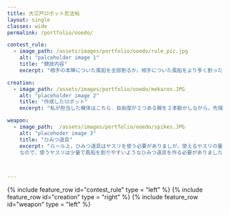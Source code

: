 ```yaml
---
title: 大江戸ロボット忍法帖
layout: single
classes: wide
permalink: /portfolio/ooedo/

contest_rule:
  - image_path: /assets/images/portfolio/ooedo/rule_pic.jpg
    alt: "palceholder image 1"
    title: "競技内容"
    excerpt: "相手の本陣についた風船を全部割るか，相手についた風船をより多く割った方の勝利"

creation:
  - image_path: /assets/images/portfolio/ooedo/mekaron.JPG
    alt: "placeholder image 2"
    title: "作成したロボット"
    excerpt: "私が担当した機体はこちら．自由度が２つある腕を２本動かしながら，先端についたひみつ道具を使い，風船を割ります．"

weapon:
  - image_path:  /assets/images/portfolio/ooedo/spikes.JPG
    alt: "placehoder image 3"
    title: "ひみつ道具"
    excerpt: "ルール上，ひみつ道具はヤスリを使う必要がありましが，使えるヤスリの量に指定がありました．
    なので，使うヤスリは少量で風船を割りやすいようなひみつ道具を作る必要がありました．そこで私はモーニングスターをイメージした腕の先端につける部品を作成しました．"



---
```



{% include  feature_row id="contest_rule" type = "left" %}
{% include  feature_row id="creation" type = "right" %}
{% include  feature_row id="weapon" type = "left" %}
